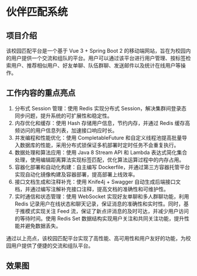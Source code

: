 # 伙伴匹配系统
## 项目介绍

该校园匹配平台是一个基于 Vue 3 + Spring Boot 2 的移动端网站，旨在为校园内的用户提供一个交流和组队的平台。用户可以通过该平台进行用户管理、按标签检索用户、推荐相似用户、好友单聊、队伍群聊、发送邮件以及统计在线用户等操作。

## 工作内容的重点亮点

1. 分布式 Session 管理：使用 Redis 实现分布式 Session，解决集群间登录态同步问题，提升系统的可扩展性和稳定性。
2. 内存优化和缓存：使用 Hash 存储用户信息，节约内存，并通过 Redis 缓存高频访问的用户信息列表，加速接口响应时长。
3. 并发编程和性能优化：使用 CompletableFuture 和自定义线程池提高批量导入数据库的性能，采用分布式锁保证多机部署时定时任务不会重复执行。
4. 数据处理和算法应用：使用 Java 8 Stream API 和 Lambda 表达式简化集合处理，使用编辑距离算法实现标签匹配，优化算法运算过程中的内存占用。
5. 容器化部署和自动化构建：自主编写 Dockerfile，并通过第三方容器托管平台实现自动化镜像构建及容器部署，提高部署上线效率。
6. 接口文档生成和注释补充：使用 Knife4j + Swagger 自动生成后端接口文档，并通过编写注解补充接口注释，提高文档的准确性和可维护性。
7. 实时通信和状态管理：使用 WebSocket 实现好友单聊和多人群聊功能，利用 Redis 记录用户在线状态和聊天记录，保证消息的准确性和实时性。同时，基于推模式实现关注 Feed 流，保证了新点评消息的及时可达，并减少用户访问的等待时间。使用 Redis Set 数据结构实现用户关注和共同关注功能，提升性能并避免数据丢失。

通过以上亮点，该校园匹配平台实现了高性能、高可用性和用户友好的功能，为校园用户提供了便捷的交流和组队平台。

## 效果图
